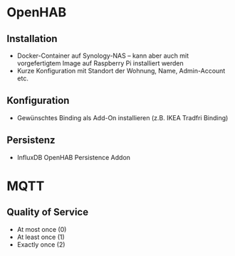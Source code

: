 # OpenHAB
## Installation
- Docker-Container auf Synology-NAS – kann aber auch mit vorgefertigtem Image auf Raspberry Pi installiert werden
- Kurze Konfiguration mit Standort der Wohnung, Name, Admin-Account etc.

## Konfiguration
- Gewünschtes Binding als Add-On installieren (z.B. IKEA Tradfri Binding)

## Persistenz
- InfluxDB OpenHAB Persistence Addon

# MQTT
## Quality of Service
- At most once (0)
- At least once (1)
- Exactly once (2)
